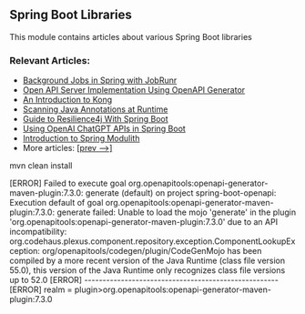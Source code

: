 ## Spring Boot Libraries

This module contains articles about various Spring Boot libraries

### Relevant Articles:

- [Background Jobs in Spring with JobRunr](https://www.baeldung.com/java-jobrunr-spring)
- [Open API Server Implementation Using OpenAPI Generator](https://www.baeldung.com/java-openapi-generator-server)
- [An Introduction to Kong](https://www.baeldung.com/kong)
- [Scanning Java Annotations at Runtime](https://www.baeldung.com/java-scan-annotations-runtime)
- [Guide to Resilience4j With Spring Boot](https://www.baeldung.com/spring-boot-resilience4j)  
- [Using OpenAI ChatGPT APIs in Spring Boot](https://www.baeldung.com/spring-boot-chatgpt-api-openai)
- [Introduction to Spring Modulith](https://www.baeldung.com/spring-modulith)
- More articles: [[prev -->]](/spring-boot-modules/spring-boot-libraries)


mvn clean install

[ERROR] Failed to execute goal org.openapitools:openapi-generator-maven-plugin:7.3.0:
generate (default) on project spring-boot-openapi: 
Execution default of goal org.openapitools:openapi-generator-maven-plugin:7.3.0:
generate failed: Unable to load the mojo 'generate' in the plugin 
'org.openapitools:openapi-generator-maven-plugin:7.3.0' due to an API incompatibility:
org.codehaus.plexus.component.repository.exception.ComponentLookupException: org/openapitools/codegen/plugin/CodeGenMojo 
has been compiled by a more recent version of the Java Runtime (class file version 55.0), 
this version of the Java Runtime only recognizes class file versions up to 52.0
[ERROR] -----------------------------------------------------
[ERROR] realm =    plugin>org.openapitools:openapi-generator-maven-plugin:7.3.0